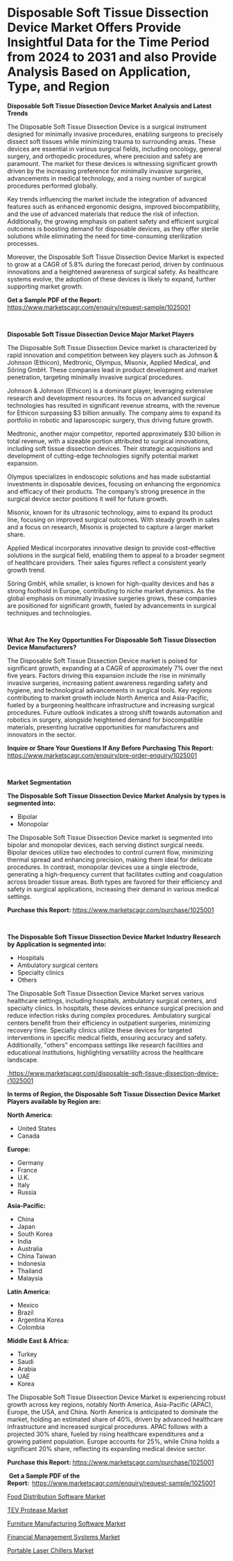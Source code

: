 <p><h1>Disposable Soft Tissue Dissection Device Market Offers Provide Insightful Data for the Time Period from 2024 to 2031 and also Provide Analysis Based on Application, Type, and Region</h1></p><p><strong>Disposable Soft Tissue Dissection Device Market Analysis and Latest Trends</strong></p>
<p><p>The Disposable Soft Tissue Dissection Device is a surgical instrument designed for minimally invasive procedures, enabling surgeons to precisely dissect soft tissues while minimizing trauma to surrounding areas. These devices are essential in various surgical fields, including oncology, general surgery, and orthopedic procedures, where precision and safety are paramount. The market for these devices is witnessing significant growth driven by the increasing preference for minimally invasive surgeries, advancements in medical technology, and a rising number of surgical procedures performed globally.</p><p>Key trends influencing the market include the integration of advanced features such as enhanced ergonomic designs, improved biocompatibility, and the use of advanced materials that reduce the risk of infection. Additionally, the growing emphasis on patient safety and efficient surgical outcomes is boosting demand for disposable devices, as they offer sterile solutions while eliminating the need for time-consuming sterilization processes.</p><p>Moreover, the Disposable Soft Tissue Dissection Device Market is expected to grow at a CAGR of 5.8% during the forecast period, driven by continuous innovations and a heightened awareness of surgical safety. As healthcare systems evolve, the adoption of these devices is likely to expand, further supporting market growth.</p></p>
<p><strong>Get a Sample PDF of the Report:&nbsp;</strong> <a href="https://www.marketscagr.com/enquiry/request-sample/1025001?utm_campaign=1743&utm_medium=2&utm_source=Github&utm_content=ia&utm_term=05122024&utm_id=disposable-soft-tissue-dissection-device">https://www.marketscagr.com/enquiry/request-sample/1025001</a></p>
<p>&nbsp;</p>
<p><strong>Disposable Soft Tissue Dissection Device Major Market Players</strong></p>
<p><p>The Disposable Soft Tissue Dissection Device market is characterized by rapid innovation and competition between key players such as Johnson & Johnson (Ethicon), Medtronic, Olympus, Misonix, Applied Medical, and Söring GmbH. These companies lead in product development and market penetration, targeting minimally invasive surgical procedures.</p><p>Johnson & Johnson (Ethicon) is a dominant player, leveraging extensive research and development resources. Its focus on advanced surgical technologies has resulted in significant revenue streams, with the revenue for Ethicon surpassing $3 billion annually. The company aims to expand its portfolio in robotic and laparoscopic surgery, thus driving future growth.</p><p>Medtronic, another major competitor, reported approximately $30 billion in total revenue, with a sizeable portion attributed to surgical innovations, including soft tissue dissection devices. Their strategic acquisitions and development of cutting-edge technologies signify potential market expansion.</p><p>Olympus specializes in endoscopic solutions and has made substantial investments in disposable devices, focusing on enhancing the ergonomics and efficacy of their products. The company’s strong presence in the surgical device sector positions it well for future growth.</p><p>Misonix, known for its ultrasonic technology, aims to expand its product line, focusing on improved surgical outcomes. With steady growth in sales and a focus on research, Misonix is projected to capture a larger market share.</p><p>Applied Medical incorporates innovative design to provide cost-effective solutions in the surgical field, enabling them to appeal to a broader segment of healthcare providers. Their sales figures reflect a consistent yearly growth trend.</p><p>Söring GmbH, while smaller, is known for high-quality devices and has a strong foothold in Europe, contributing to niche market dynamics. As the global emphasis on minimally invasive surgeries grows, these companies are positioned for significant growth, fueled by advancements in surgical techniques and technologies.</p></p>
<p>&nbsp;</p>
<p><strong>What Are The Key Opportunities For Disposable Soft Tissue Dissection Device Manufacturers?</strong></p>
<p><p>The Disposable Soft Tissue Dissection Device market is poised for significant growth, expanding at a CAGR of approximately 7% over the next five years. Factors driving this expansion include the rise in minimally invasive surgeries, increasing patient awareness regarding safety and hygiene, and technological advancements in surgical tools. Key regions contributing to market growth include North America and Asia-Pacific, fueled by a burgeoning healthcare infrastructure and increasing surgical procedures. Future outlook indicates a strong shift towards automation and robotics in surgery, alongside heightened demand for biocompatible materials, presenting lucrative opportunities for manufacturers and innovators in the sector.</p></p>
<p><strong>Inquire or Share Your Questions If Any Before Purchasing This Report:</strong> <a href="https://www.marketscagr.com/enquiry/pre-order-enquiry/1025001?utm_campaign=1743&utm_medium=2&utm_source=Github&utm_content=ia&utm_term=05122024&utm_id=disposable-soft-tissue-dissection-device">https://www.marketscagr.com/enquiry/pre-order-enquiry/1025001</a></p>
<p>&nbsp;</p>
<p><strong>Market Segmentation</strong></p>
<p><strong>The Disposable Soft Tissue Dissection Device Market Analysis by types is segmented into:</strong></p>
<p><ul><li>Bipolar</li><li>Monopolar</li></ul></p>
<p><p>The Disposable Soft Tissue Dissection Device market is segmented into bipolar and monopolar devices, each serving distinct surgical needs. Bipolar devices utilize two electrodes to control current flow, minimizing thermal spread and enhancing precision, making them ideal for delicate procedures. In contrast, monopolar devices use a single electrode, generating a high-frequency current that facilitates cutting and coagulation across broader tissue areas. Both types are favored for their efficiency and safety in surgical applications, increasing their demand in various medical settings.</p></p>
<p><strong>Purchase this Report:&nbsp;</strong><a href="https://www.marketscagr.com/purchase/1025001?utm_campaign=1743&utm_medium=2&utm_source=Github&utm_content=ia&utm_term=05122024&utm_id=disposable-soft-tissue-dissection-device">https://www.marketscagr.com/purchase/1025001</a></p>
<p>&nbsp;</p>
<p><strong>The Disposable Soft Tissue Dissection Device Market Industry Research by Application is segmented into:</strong></p>
<p><ul><li>Hospitals</li><li>Ambulatory surgical centers</li><li>Specialty clinics</li><li>Others</li></ul></p>
<p><p>The Disposable Soft Tissue Dissection Device Market serves various healthcare settings, including hospitals, ambulatory surgical centers, and specialty clinics. In hospitals, these devices enhance surgical precision and reduce infection risks during complex procedures. Ambulatory surgical centers benefit from their efficiency in outpatient surgeries, minimizing recovery time. Specialty clinics utilize these devices for targeted interventions in specific medical fields, ensuring accuracy and safety. Additionally, "others" encompass settings like research facilities and educational institutions, highlighting versatility across the healthcare landscape.</p></p>
<p><a href="https://www.marketscagr.com/disposable-soft-tissue-dissection-device-r1025001?utm_campaign=1743&utm_medium=2&utm_source=Github&utm_content=ia&utm_term=05122024&utm_id=disposable-soft-tissue-dissection-device">&nbsp;https://www.marketscagr.com/disposable-soft-tissue-dissection-device-r1025001</a></p>
<p><strong>In terms of Region, the Disposable Soft Tissue Dissection Device Market Players available by Region are:</strong></p>
<p>
    <p> <strong> North America: </strong>
        <ul>
            <li>United States</li>
            <li>Canada</li>
        </ul>
        </p> 
    <p> <strong> Europe: </strong>
        <ul>
            <li>Germany</li>
            <li>France</li>
            <li>U.K.</li>
            <li>Italy</li>
            <li>Russia</li>
        </ul>
        </p> 
    <p> <strong> Asia-Pacific: </strong>
        <ul>
            <li>China</li>
            <li>Japan</li>
            <li>South Korea</li>
            <li>India</li>
            <li>Australia</li>
            <li>China Taiwan</li>
            <li>Indonesia</li>
            <li>Thailand</li>
            <li>Malaysia</li>
        </ul>
        </p> 
    <p> <strong> Latin America: </strong>
        <ul>
            <li>Mexico</li>
            <li>Brazil</li>
            <li>Argentina Korea</li>
            <li>Colombia</li>
        </ul>
        </p> 
    <p> <strong> Middle East & Africa: </strong>
        <ul>
            <li>Turkey</li>
            <li>Saudi</li>
            <li>Arabia</li>
            <li>UAE</li>
            <li>Korea</li>
        </ul>
    </p>
    </p>
<p><p>The Disposable Soft Tissue Dissection Device Market is experiencing robust growth across key regions, notably North America, Asia-Pacific (APAC), Europe, the USA, and China. North America is anticipated to dominate the market, holding an estimated share of 40%, driven by advanced healthcare infrastructure and increased surgical procedures. APAC follows with a projected 30% share, fueled by rising healthcare expenditures and a growing patient population. Europe accounts for 25%, while China holds a significant 20% share, reflecting its expanding medical device sector.</p></p>
<p><strong>Purchase this Report: </strong><a href="https://www.marketscagr.com/purchase/1025001?utm_campaign=1743&utm_medium=2&utm_source=Github&utm_content=ia&utm_term=05122024&utm_id=disposable-soft-tissue-dissection-device">https://www.marketscagr.com/purchase/1025001</a></p>
<p>&nbsp;<strong>Get a Sample PDF of the Report:&nbsp;&nbsp;</strong><a href="https://www.marketscagr.com/enquiry/request-sample/1025001?utm_campaign=1743&utm_medium=2&utm_source=Github&utm_content=ia&utm_term=05122024&utm_id=disposable-soft-tissue-dissection-device">https://www.marketscagr.com/enquiry/request-sample/1025001</a></p>
<p><strong></strong></p>
<p><p><a href="https://www.linkedin.com/pulse/amacro-overview-forecast-cagr-74-food-distribution-software-psjte?utm_campaign=1743&utm_medium=2&utm_source=Github&utm_content=ia&utm_term=05122024&utm_id=disposable-soft-tissue-dissection-device">Food Distribution Software Market</a></p><p><a href="https://issuu.com/reportprime-2/docs/tev-protease-market-size-2030.pptx?utm_campaign=1743&utm_medium=2&utm_source=Github&utm_content=ia&utm_term=05122024&utm_id=disposable-soft-tissue-dissection-device">TEV Protease Market</a></p><p><a href="https://www.linkedin.com/pulse/exploring-growth-opportunities-furniture-manufacturing-software-isgqe?utm_campaign=1743&utm_medium=2&utm_source=Github&utm_content=ia&utm_term=05122024&utm_id=disposable-soft-tissue-dissection-device">Furniture Manufacturing Software Market</a></p><p><a href="https://www.linkedin.com/pulse/financial-management-systems-market-future-analysis-its-size-kwaze?utm_campaign=1743&utm_medium=2&utm_source=Github&utm_content=ia&utm_term=05122024&utm_id=disposable-soft-tissue-dissection-device">Financial Management Systems Market</a></p><p><a href="https://issuu.com/reportprime-2/docs/portable-laser-chillers-market-size-2030.pptx?utm_campaign=1743&utm_medium=2&utm_source=Github&utm_content=ia&utm_term=05122024&utm_id=disposable-soft-tissue-dissection-device">Portable Laser Chillers Market</a></p></p>